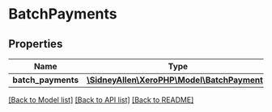 # BatchPayments

## Properties
Name | Type | Description | Notes
------------ | ------------- | ------------- | -------------
**batch_payments** | [**\SidneyAllen\XeroPHP\Model\BatchPayment[]**](BatchPayment.md) |  | [optional] 

[[Back to Model list]](../README.md#documentation-for-models) [[Back to API list]](../README.md#documentation-for-api-endpoints) [[Back to README]](../README.md)


